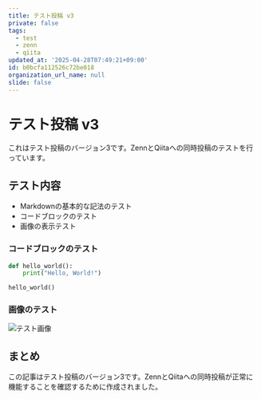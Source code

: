 ```yaml
---
title: テスト投稿 v3
private: false
tags:
  - test
  - zenn
  - qiita
updated_at: '2025-04-28T07:49:21+09:00'
id: b0bcfa112526c72be018
organization_url_name: null
slide: false
---
```


# テスト投稿 v3

これはテスト投稿のバージョン3です。ZennとQiitaへの同時投稿のテストを行っています。

## テスト内容

- Markdownの基本的な記法のテスト
- コードブロックのテスト
- 画像の表示テスト

### コードブロックのテスト

```python
def hello_world():
    print("Hello, World!")

hello_world()
```

### 画像のテスト

![テスト画像](https://example.com/test-image.jpg)

## まとめ

この記事はテスト投稿のバージョン3です。ZennとQiitaへの同時投稿が正常に機能することを確認するために作成されました。
